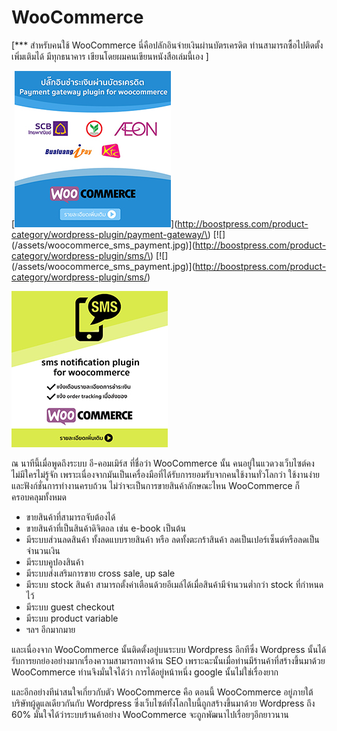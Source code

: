 # WooCommerce

\[\*\*\* สำหรับคนใช้ WooCommerce นี่คือปลักอินจ่ายเงินผ่านบัตรเครดิต ท่านสามารถซื้อไปติดตั้งเพิ่มเติมได้ มีทุกธนาคาร เขียนโดยผมคนเขียนหนังสือเล่มนี้เอง \]

[![](/assets/woocommerce_thai_payment.jpg)](http://boostpress.com/product-category/wordpress-plugin/payment-gateway/\)            [![]\(/assets/woocommerce_sms_payment.jpg\)]\(http://boostpress.com/product-category/wordpress-plugin/sms/\)      [![]\(/assets/woocommerce_sms_payment.jpg\)]\(http://boostpress.com/product-category/wordpress-plugin/sms/)

[![](/assets/woocommerce_sms_payment.jpg)](http://boostpress.com/product-category/wordpress-plugin/sms/)

ณ นาทีนี้เมื่อพูดถึงระบบ อี-คอมเมิร์ส ที่ชื่อว่า WooCommerce นั้น คนอยู่ในแวดวงเว็บไซต์คงไม่มีใครไม่รู้จัก เพราะเนื่องจากมันเป็นเครื่องมือที่ได้รับการยอมรับจากคนใช้งานทั่วโลกว่า ใช้งานง่าย และฟังก์ชั่นการทำงานครบถ้วน ไม่ว่าจะเป็นการขายสินค้าลักษณะไหน WooCommerce ก็ครอบคลุมทั้งหมด

* ขายสินค้าที่สามารถจับต้องได้
* ขายสินค้าที่เป็นสินค้าดิจิตอล เช่น e-book เป็นต้น
* มีระบบส่วนลดสินค้า ทั้งลดแบบรายสินค้า หรือ ลดทั้งตะกร้าสินค้า ลดเป็นเปอร์เซ็นต์หรือลดเป็นจำนวนเงิน
* มีระบบคูปองสินค้า
* มีระบบส่งเสริมการขาย cross sale, up sale
* มีระบบ stock สินค้า สามารถตั้งค่าเตือนด้วยอีเมล์ได้เมื่อสินค้ามีจำนวนต่ำกว่า stock ที่กำหนดไว้
* มีระบบ guest checkout
* มีระบบ product variable
* ฯลฯ อีกมากมาย

และเนื่องจาก WooCommerce นั้นติดตั้งอยู่บนระบบ Wordpress อีกทีซึ่ง Wordpress นั้นได้รับการยกย่องอย่างมากเรื่องความสามารถทางด้าน SEO เพราะฉะนั้นเมื่อท่านมีร้านค้าที่สร้างขึ้นมาด้วย WooCommerce ท่านจึงมั่นใจได้ว่า การได้อยู่หน้าหนึ่ง google นั้นไม่ใช่เรื่องยาก

และอีกอย่างทีน่าสนใจเกี่ยวกับตัว WooCommerce คือ ตอนนี้ WooCommerce อยู่ภายใต้บริษัทผู้ดูแลเดียวกันกับ Wordpress ซึ่งเว็บไซต์ทั้งโลกใบนี้ถูกสร้างขึ้นมาด้วย Wordpress ถึง 60% มั่นใจได้ว่าระบบร้านค้าอย่าง WooCommerce จะถูกพัฒนาไปเรื่อยๆอีกยาวนาน

